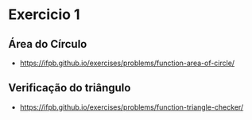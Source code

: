 # Exercicio 1

## Área do Círculo
- https://ifpb.github.io/exercises/problems/function-area-of-circle/

## Verificação do triângulo
- https://ifpb.github.io/exercises/problems/function-triangle-checker/